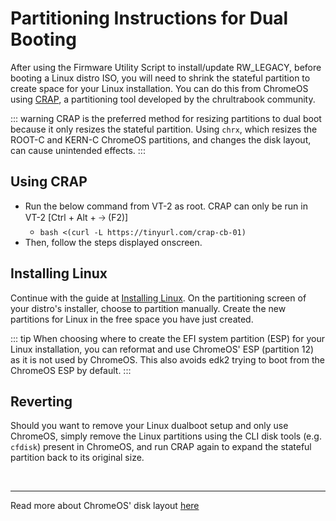# Partitioning Instructions for Dual Booting

After using the Firmware Utility Script to install/update RW_LEGACY, before booting a Linux distro ISO, you will need to shrink the stateful partition to create space for your Linux installation. You can do this from ChromeOS using [CRAP](https://github.com/chrultrabook/crap), a partitioning tool developed by the chrultrabook community.

::: warning
CRAP is the preferred method for resizing partitions to dual boot because it only resizes the stateful partition. Using `chrx`, which resizes the ROOT-C and KERN-C ChromeOS partitions, and changes the disk layout, can cause unintended effects. 
:::

## Using CRAP

* Run the below command from VT-2 as root. CRAP can only be run in VT-2 [Ctrl + Alt + 🡢 (F2)]
  * `bash <(curl -L https://tinyurl.com/crap-cb-01)`
* Then, follow the steps displayed onscreen.

## Installing Linux

Continue with the guide at [Installing Linux](installing-linux.md). On the partitioning screen of your distro's installer, choose to partition manually. Create the new partitions for Linux in the free space you have just created.

::: tip
When choosing where to create the EFI system partition (ESP) for your Linux installation, you can reformat and use ChromeOS' ESP (partition 12) as it is not used by ChromeOS. This also avoids edk2 trying to boot from the ChromeOS ESP by default. 
:::

## Reverting

Should you want to remove your Linux dualboot setup and only use ChromeOS, simply remove the Linux partitions using the CLI disk tools (e.g. `cfdisk`) present in ChromeOS, and run CRAP again to expand the stateful partition back to its original size.

<br>

--- 

Read more about ChromeOS' disk layout [here](https://www.chromium.org/chromium-os/developer-library/reference/device/disk-format/)
